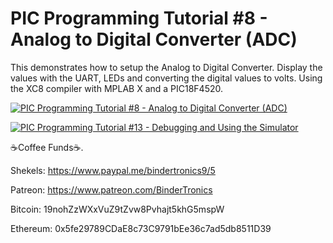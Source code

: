 # **PIC Programming Tutorial #8 - Analog to Digital Converter (ADC)**

This demonstrates how to setup the Analog to Digital Converter. Display the values with the UART, LEDs and converting the digital values to volts. Using the XC8 compiler with MPLAB X and a PIC18F4520.

[![PIC Programming Tutorial #8 - Analog to Digital Converter (ADC)](https://img.youtube.com/vi/yFvJXxaY4O0/0.jpg)](https://www.youtube.com/watch?v=yFvJXxaY4O0 "PIC Programming Tutorial #8 - Analog to Digital Converter (ADC)")

[![PIC Programming Tutorial #13 - Debugging and Using the Simulator](https://img.youtube.com/vi/O4IpwgWhqLY/0.jpg)](https://www.youtube.com/watch?v=O4IpwgWhqLY "PIC Programming Tutorial #13 - Debugging and Using the Simulator")

☕Coffee Funds☕.

Shekels: 
https://www.paypal.me/bindertronics9/5

Patreon:
https://www.patreon.com/BinderTronics

Bitcoin: 
19nohZzWXxVuZ9tZvw8Pvhajt5khG5mspW

Ethereum: 
0x5fe29789CDaE8c73C9791bEe36c7ad5db8511D39



















